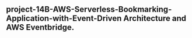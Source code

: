 ## project-14B-AWS-Serverless-Bookmarking-Application-with-Event-Driven Architecture and AWS Eventbridge.
